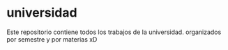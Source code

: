 # universidad
Este repositorio contiene todos los trabajos de la universidad.
organizados por semestre y por materias xD
